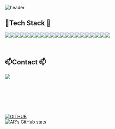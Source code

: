 <div align="left">
  
![header](https://capsule-render.vercel.app/api?type=waving&color=timeGradient&text=Welcome%20to%20AR's%20GitHub%20👋&animation=twinkling&fontSize=35&fontAlignY=40&fontAlign=70&height=250)
<br>

## 🔨Tech Stack 🔨

<div style="display:flex; flex-direction:row;">
  <img src="https://img.shields.io/badge/Python-3776AB?style=for-the-badge&logo=python&logoColor=white" />
  <img src="https://img.shields.io/badge/R-276DC3?style=for-the-badge&logo=r&logoColor=white" />
  <img src="https://img.shields.io/badge/Java-007396?style=for-the-badge&logo=java&logoColor=white" />
  <br>
  <img src="https://img.shields.io/badge/TensorFlow-FF6F00?style=for-the-badge&logo=TensorFlow&logoColor=white" />
  <img src="https://img.shields.io/badge/PyTorch-EE4C2C?style=for-the-badge&logo=PyTorch&logoColor=white" />
  <img src="https://img.shields.io/badge/Scikit--learn-F7931E?style=for-the-badge&logo=scikit-learn&logoColor=white" />
  <img src="https://img.shields.io/badge/Plotly-3F4F75?style=for-the-badge&logo=Plotly&logoColor=white" />
  <br>
  <img src="https://img.shields.io/badge/VS_Code-007ACC?style=for-the-badge&logo=visual-studio-code&logoColor=white" />
  <img src="https://img.shields.io/badge/RStudio-75AADB?style=for-the-badge&logo=RStudio&logoColor=white" />
  <img src="https://img.shields.io/badge/Android_Studio-3DDC84?style=for-the-badge&logo=android-studio&logoColor=white" />
  <br>
  <img src="https://img.shields.io/badge/MySQL-4479A1?style=for-the-badge&logo=mysql&logoColor=white" />
  <img src="https://img.shields.io/badge/MongoDB-47A248?style=for-the-badge&logo=mongodb&logoColor=white" />
  <br>
  <img src="https://img.shields.io/badge/Git-F05032?style=for-the-badge&logo=git&logoColor=white" />
  <img src="https://img.shields.io/badge/GitHub-181717?style=for-the-badge&logo=github&logoColor=white" />
  <img src="https://img.shields.io/badge/Docker-2496ED?style=for-the-badge&logo=docker&logoColor=white" />
  <img src="https://img.shields.io/badge/KubeFlow-326CE5?style=for-the-badge&logo=KubeFlow&logoColor=white" />
  <br>
  <img src="https://img.shields.io/badge/Ubuntu-E95420?style=for-the-badge&logo=ubuntu&logoColor=white" />
  <br>
  <img src="https://img.shields.io/badge/Notion-000000?style=for-the-badge&logo=notion&logoColor=white" />
  <img src="https://img.shields.io/badge/Confluence-172B4D?style=for-the-badge&logo=Confluence&logoColor=white" />
  <img src="https://img.shields.io/badge/Jira-0052CC?style=for-the-badge&logo=jira&logoColor=white" />
  <img src="https://img.shields.io/badge/Slack-4A154B?style=for-the-badge&logo=slack&logoColor=white" />
  <br>
</div><br><br>

## 📫Contact 📫
<div align="left">
  <a href="mailto:sar10320@naver.com">
        <img src="https://img.shields.io/badge/NaverMail-03CF5D?style=for-the-badge&logo=Gmail&logoColor=white">
  </a>
</div><br><br>


<br><br>
##
<a href="https://github.com/areumsim">
  <img src="https://hits.seeyoufarm.com/api/count/incr/badge.svg?url=https%3A%2F%2Fgithub.com%2Fareumsim&count_bg=%23F29494&title_bg=%232F2E2E&icon=github.svg&icon_color=%23FFFFFF&title=GITHUB&edge_flat=false" alt="GITHUB">
</a>
<br>
<a href="https://github.com/areumsim/github-readme-stats">
  <img src="https://github-readme-stats.vercel.app/api?username=areumsim&include_all_commits=true&theme=nord&hide_border=true&count_private=true" alt="AR's GitHub stats">
</a>

<!--
[![GITHUB](https://hits.seeyoufarm.com/api/count/incr/badge.svg?url=https%3A%2F%2Fgithub.com%2Fareumsim&count_bg=%23F29494&title_bg=%232F2E2E&icon=github.svg&icon_color=%23FFFFFF&title=GITHUB&edge_flat=false)](https://github.com/areumsim)
[![AR's GitHub stats](https://github-readme-stats.vercel.app/api?username=areumsim&include_all_commits=true&theme=nord&hide_border=true&count_private=true)](https://github.com/areumsim/github-readme-stats)
--!>



<!-- 
###########################################################################
<p align="left">
  <strong> 🔠 Languages:</strong> &nbsp;
  <img src="https://img.shields.io/badge/Python-3776AB?style=for-the-badge&logo=python&logoColor=white" />
  <img src="https://img.shields.io/badge/R-276DC3?style=for-the-badge&logo=r&logoColor=white" />
  <img src="https://img.shields.io/badge/Java-007396?style=for-the-badge&logo=java&logoColor=white" />
  <br>
  <strong> 🧠 ML/DL :</strong> &nbsp;
  <img src="https://img.shields.io/badge/TensorFlow-FF6F00?style=for-the-badge&logo=TensorFlow&logoColor=white" />
  <img src="https://img.shields.io/badge/PyTorch-EE4C2C?style=for-the-badge&logo=PyTorch&logoColor=white" />
  <img src="https://img.shields.io/badge/Scikit--learn-F7931E?style=for-the-badge&logo=scikit-learn&logoColor=white" />
  <img src="https://img.shields.io/badge/Plotly-3F4F75?style=for-the-badge&logo=Plotly&logoColor=white" />
  <br>
  <strong> 💻 IDEs :</strong> &nbsp;
  <img src="https://img.shields.io/badge/VS_Code-007ACC?style=for-the-badge&logo=visual-studio-code&logoColor=white" />
  <img src="https://img.shields.io/badge/RStudio-75AADB?style=for-the-badge&logo=RStudio&logoColor=white" />
  <img src="https://img.shields.io/badge/Android_Studio-3DDC84?style=for-the-badge&logo=android-studio&logoColor=white" />
  <br>
  <strong> 🗃️ Databases :</strong> &nbsp;
  <img src="https://img.shields.io/badge/MySQL-4479A1?style=for-the-badge&logo=mysql&logoColor=white" />
  <img src="https://img.shields.io/badge/MongoDB-47A248?style=for-the-badge&logo=mongodb&logoColor=white" />
  <br>
  <strong> 🛠 DevOps :</strong> &nbsp;
  <img src="https://img.shields.io/badge/Git-F05032?style=for-the-badge&logo=git&logoColor=white" />
  <img src="https://img.shields.io/badge/GitHub-181717?style=for-the-badge&logo=github&logoColor=white" />
  <img src="https://img.shields.io/badge/Docker-2496ED?style=for-the-badge&logo=docker&logoColor=white" />
  <img src="https://img.shields.io/badge/KubeFlow-326CE5?style=for-the-badge&logo=KubeFlow&logoColor=white" />
  <br>
  <strong> 🖥️ Operating Systems :</strong> &nbsp;
  <img src="https://img.shields.io/badge/Ubuntu-E95420?style=for-the-badge&logo=ubuntu&logoColor=white" />
  <br>
  <strong> 🌀 Collaboration Tools :</strong> &nbsp;
  <img src="https://img.shields.io/badge/Notion-000000?style=for-the-badge&logo=notion&logoColor=white" />
  <img src="https://img.shields.io/badge/Confluence-172B4D?style=for-the-badge&logo=Confluence&logoColor=white" />
  <img src="https://img.shields.io/badge/Jira-0052CC?style=for-the-badge&logo=jira&logoColor=white" />
  <img src="https://img.shields.io/badge/Slack-4A154B?style=for-the-badge&logo=slack&logoColor=white" />
</p> <br>
###########################################################################
--!>

